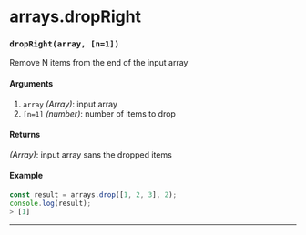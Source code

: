 # arrays.dropRight

<!-- div class="doc-container" -->

<!-- div -->


<!-- div -->

<h3 id="droprightarray-n1"><code>dropRight(array, [n=1])</code></h3>

Remove N items from the end of the input array

#### Arguments
1. `array` *(Array)*: input array
2. `[n=1]` *(number)*: number of items to drop

#### Returns
*(Array)*: input array sans the dropped items

#### Example
```js
const result = arrays.drop([1, 2, 3], 2);
console.log(result);
> [1]
```
---

<!-- /div -->

<!-- /div -->

<!-- /div -->
